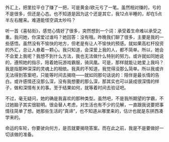 外汇上，把里拉平仓了赚了一把，可是黄金/欧元亏了一笔。虽然相对赚的，亏的不是很多，但还是心态。也不知道是因为这个还是其它，我12点半睡的，却在5点半左右醒来。难道能怪空调太吵吗？

听一首《喜帖街》，感觉心情好了很多，突然想到一个词：承受着生命难以承受之重。我问她，你深爱过谁吗？她回答：没有哦。昨晚我们聊了很多，主要是我的一些感悟。虽然没有不愉快的地方，但老是有让人不愉快的预感。就如果高杠杆投资的外汇，总让人悬着一颗心。我只知道，会深爱上我的人，都不简单。所以，她会不会爱上我呢？我想不到什么方法，我也无法做什么特别的努力。或许就如同她说的，遵照她的指示，陪着她玩游戏霸服，骑凤凰。可是，那样就能让她爱上我吗？我是指那种深深的灵魂上的相依。我真的不知道，我觉得没那么简单。所以我或许无法得到答案吧，只能等时间去揭晓——就如同那句话说的：陪伴是最长情的告白。或许感情还没那么深，没有我想要的那么深，那其实也可以装成很深情的样子，做和深情有关的事。至于结果如何，就等着时间去验证吧。

不过，毫无疑问，她的确是我喜欢的那种类型。虽然吧，不是我所期望的学霸，不过她脑子其实很聪明。很会替人考虑，对生活也有不少的见解，一直跟我说要把事情往简单了想。她那些生活的“真谛”，也不知道从哪里来的，估计也就是东拼西凑学来的。

命运的车轮，你要驶向何方，是否就要揭晓答案。而在此之前，我是不是要做好一切该做的准备。
